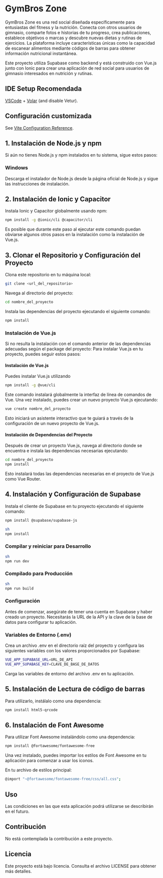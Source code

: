 # GymBros Zone

GymBros Zone es una red social diseñada específicamente para entusiastas del fitness y la nutrición. Conecta con otros usuarios de gimnasio, comparte fotos e historias de tu progreso, crea publicaciones, establece objetivos o marcas y descubre nuevas dietas y rutinas de ejercicios. La plataforma incluye características únicas como la capacidad de escanear alimentos mediante códigos de barras para obtener información nutricional instantánea.

Este proyecto utiliza Supabase como backend y está construido con Vue.js junto con Ionic para crear una aplicación de red social para usuarios de gimnasio interesados en nutrición y rutinas. 

## IDE Setup Recomendada

[VSCode](https://code.visualstudio.com/) + [Volar](https://marketplace.visualstudio.com/items?itemName=Vue.volar) (and disable Vetur).

## Configuración customizada

See [Vite Configuration Reference](https://vitejs.dev/config/).


## 1. Instalación de Node.js y npm
Si aún no tienes Node.js y npm instalados en tu sistema, sigue estos pasos:

### Windows
Descarga el instalador de Node.js desde la página oficial de Node.js y sigue las instrucciones de instalación.

## 2. Instalación de Ionic y Capacitor
Instala Ionic y Capacitor globalmente usando npm:

```bash
npm install -g @ionic/cli @capacitor/cli
```
Es posible que durante este paso al ejecutar este comando puedan obviarse algunos otros pasos en la instalación como la instalación de Vue.js.

## 3. Clonar el Repositorio y Configuración del Proyecto
Clona este repositorio en tu máquina local:
```bash
git clone <url_del_repositorio>
```
Navega al directorio del proyecto:
```bash
cd nombre_del_proyecto
```
Instala las dependencias del proyecto ejecutando el siguiente comando:
```bash
npm install
```
### Instalación de Vue.js
Si no resulta la instalación con el comando anterior de las dependencias adecuadas según el package del proyecto:
Para instalar Vue.js en tu proyecto, puedes seguir estos pasos:

#### Instalación de Vue.js
Puedes instalar Vue.js utilizando
```bash
npm install -g @vue/cli
```
Este comando instalará globalmente la interfaz de línea de comandos de Vue. Una vez instalado, puedes crear un nuevo proyecto Vue.js ejecutando:

```bash
vue create nombre_del_proyecto
```
Esto iniciará un asistente interactivo que te guiará a través de la configuración de un nuevo proyecto de Vue.js.

#### Instalación de Dependencias del Proyecto
Después de crear un proyecto Vue.js, navega al directorio donde se encuentra e instala las dependencias necesarias ejecutando:

```bash
cd nombre_del_proyecto
npm install
```
Esto instalará todas las dependencias necesarias en el proyecto de Vue.js como Vue Router.

## 4. Instalación y Configuración de Supabase
Instala el cliente de Supabase en tu proyecto ejecutando el siguiente comando:

```bash
npm install @supabase/supabase-js
```
```bash
sh
npm install
```

### Compilar y reiniciar para Desarrollo
```bash
sh
npm run dev
```

### Compilado para Producción
```bash
sh
npm run build
```
### Configuración
Antes de comenzar, asegúrate de tener una cuenta en Supabase y haber creado un proyecto. Necesitarás la URL de la API y la clave de la base de datos para configurar tu aplicación.

### Variables de Entorno (.env)
Crea un archivo .env en el directorio raíz del proyecto y configura las siguientes variables con los valores proporcionados por Supabase:

```bash
VUE_APP_SUPABASE_URL=URL_DE_API
VUE_APP_SUPABASE_KEY=CLAVE_DE_BASE_DE_DATOS
```

Carga las variables de entorno del archivo .env en tu aplicación.


## 5. Instalación de Lectura de código de barras
Para utilizarlo, instálalo como una dependencia:

```bash
npm install html5-qrcode
```

## 6. Instalación de Font Awesome
Para utilizar Font Awesome instalándolo como una dependencia:

```bash
npm install @fortawesome/fontawesome-free
```
Una vez instalado, puedes importar los estilos de Font Awesome en tu aplicación para comenzar a usar los iconos.

En tu archivo de estilos principal:
```bash
@import "~@fortawesome/fontawesome-free/css/all.css";
```

## Uso
Las condiciones en las que esta aplicación podrá utilizarse se describirán en el futuro.

## Contribución
No está contemplada la contribución a este proyecto.

## Licencia
Este proyecto está bajo licencia. Consulta el archivo LICENSE para obtener más detalles.

